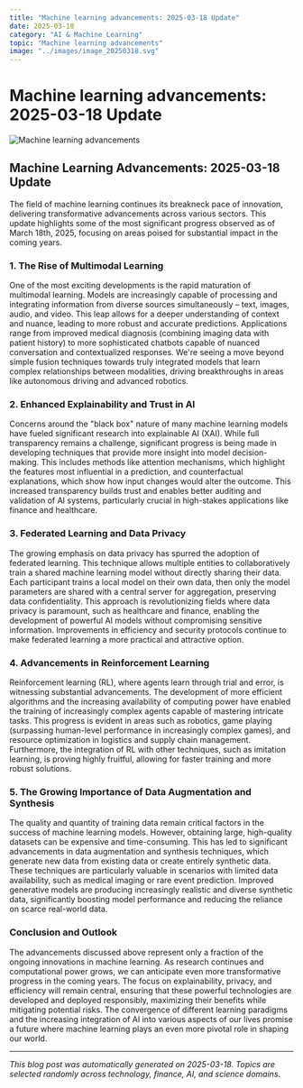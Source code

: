 ```yaml
---
title: "Machine learning advancements: 2025-03-18 Update"
date: 2025-03-18
category: "AI & Machine Learning"
topic: "Machine learning advancements"
image: "../images/image_20250318.svg"
---
```


# Machine learning advancements: 2025-03-18 Update

![Machine learning advancements](../images/image_20250318.svg)

## Machine Learning Advancements: 2025-03-18 Update

The field of machine learning continues its breakneck pace of innovation, delivering transformative advancements across various sectors. This update highlights some of the most significant progress observed as of March 18th, 2025, focusing on areas poised for substantial impact in the coming years.

### 1.  The Rise of Multimodal Learning

One of the most exciting developments is the rapid maturation of multimodal learning.  Models are increasingly capable of processing and integrating information from diverse sources simultaneously – text, images, audio, and video.  This leap allows for a deeper understanding of context and nuance, leading to more robust and accurate predictions.  Applications range from improved medical diagnosis (combining imaging data with patient history) to more sophisticated chatbots capable of nuanced conversation and contextualized responses.  We're seeing a move beyond simple fusion techniques towards truly integrated models that learn complex relationships between modalities, driving breakthroughs in areas like autonomous driving and advanced robotics.

### 2.  Enhanced Explainability and Trust in AI

Concerns around the "black box" nature of many machine learning models have fueled significant research into explainable AI (XAI).  While full transparency remains a challenge, significant progress is being made in developing techniques that provide more insight into model decision-making.  This includes methods like attention mechanisms, which highlight the features most influential in a prediction, and counterfactual explanations, which show how input changes would alter the outcome. This increased transparency builds trust and enables better auditing and validation of AI systems, particularly crucial in high-stakes applications like finance and healthcare.


### 3.  Federated Learning and Data Privacy

The growing emphasis on data privacy has spurred the adoption of federated learning.  This technique allows multiple entities to collaboratively train a shared machine learning model without directly sharing their data.  Each participant trains a local model on their own data, then only the model parameters are shared with a central server for aggregation, preserving data confidentiality.  This approach is revolutionizing fields where data privacy is paramount, such as healthcare and finance, enabling the development of powerful AI models without compromising sensitive information.  Improvements in efficiency and security protocols continue to make federated learning a more practical and attractive option.


### 4.  Advancements in Reinforcement Learning

Reinforcement learning (RL), where agents learn through trial and error, is witnessing substantial advancements.  The development of more efficient algorithms and the increasing availability of computing power have enabled the training of increasingly complex agents capable of mastering intricate tasks.  This progress is evident in areas such as robotics, game playing (surpassing human-level performance in increasingly complex games), and resource optimization in logistics and supply chain management.  Furthermore, the integration of RL with other techniques, such as imitation learning, is proving highly fruitful, allowing for faster training and more robust solutions.


### 5.  The Growing Importance of Data Augmentation and Synthesis

The quality and quantity of training data remain critical factors in the success of machine learning models.  However, obtaining large, high-quality datasets can be expensive and time-consuming.  This has led to significant advancements in data augmentation and synthesis techniques, which generate new data from existing data or create entirely synthetic data.  These techniques are particularly valuable in scenarios with limited data availability, such as medical imaging or rare event prediction.  Improved generative models are producing increasingly realistic and diverse synthetic data, significantly boosting model performance and reducing the reliance on scarce real-world data.


### Conclusion and Outlook

The advancements discussed above represent only a fraction of the ongoing innovations in machine learning.  As research continues and computational power grows, we can anticipate even more transformative progress in the coming years.  The focus on explainability, privacy, and efficiency will remain central, ensuring that these powerful technologies are developed and deployed responsibly, maximizing their benefits while mitigating potential risks.  The convergence of different learning paradigms and the increasing integration of AI into various aspects of our lives promise a future where machine learning plays an even more pivotal role in shaping our world.


---
*This blog post was automatically generated on 2025-03-18. Topics are selected randomly across technology, finance, AI, and science domains.*
